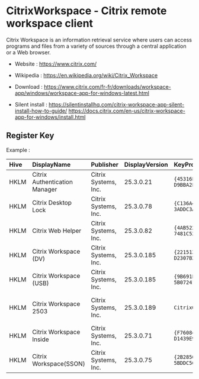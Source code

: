 # CitrixWorkspace - Citrix remote workspace client

Citrix Workspace is an information retrieval service where users can
access programs and files from a variety of sources through a central
application or a Web browser.

* Website : https://www.citrix.com/
* Wikipedia : https://en.wikipedia.org/wiki/Citrix_Workspace

* Download : https://www.citrix.com/fr-fr/downloads/workspace-app/windows/workspace-app-for-windows-latest.html
* Silent install : https://silentinstallhq.com/citrix-workspace-app-silent-install-how-to-guide/
                   https://docs.citrix.com/en-us/citrix-workspace-app-for-windows/install.html


## Register Key

Example :

 | Hive | DisplayName | Publisher | DisplayVersion | KeyProduct | UninstallExe |
 |:---- |:----------- |:--------- |:-------------- |:---------- |:------------ |
 | HKLM | Citrix Authentication Manager | Citrix Systems, Inc. | 25.3.0.21  | `{45316F51-364F-42E8-81F4-D9BBA2FAA187}` | `MsiExec.exe /X{45316F51-364F-42E8-81F4-D9BBA2FAA187}` |
 | HKLM | Citrix Desktop Lock           | Citrix Systems, Inc. | 25.3.0.78  | `{C136A44B-539A-4BE5-9749-3ADDC3A97F68}` | `MsiExec.exe /I{C136A44B-539A-4BE5-9749-3ADDC3A97F68}` |
 | HKLM | Citrix Web Helper             | Citrix Systems, Inc. | 25.3.0.82  | `{4AB5227D-4B35-4984-B1C0-7481C52EF4FA}` | `MsiExec.exe /X{4AB5227D-4B35-4984-B1C0-7481C52EF4FA}` |
 | HKLM | Citrix Workspace (DV)         | Citrix Systems, Inc. | 25.3.0.185 | `{221513D1-79E6-4ACE-8B78-D2307B2B4710}` | `MsiExec.exe /X{221513D1-79E6-4ACE-8B78-D2307B2B4710}` |
 | HKLM | Citrix Workspace (USB)        | Citrix Systems, Inc. | 25.3.0.185 | `{9B691F3E-CAA0-44BB-9882-5B072414D427}` | `MsiExec.exe /I{9B691F3E-CAA0-44BB-9882-5B072414D427}` |
 | HKLM | Citrix Workspace 2503         | Citrix Systems, Inc. | 25.3.0.189 | `CitrixOnlinePluginPackWeb`              | `"C:\Program Files (x86)\Citrix\Citrix Workspace 2503\bootstrapperhelper.exe" /uninstall /cleanup` |
 | HKLM | Citrix Workspace Inside       | Citrix Systems, Inc. | 25.3.0.71  | `{F76084BC-5D1D-4594-BDDD-D1439E9370CB}` | `MsiExec.exe /I{F76084BC-5D1D-4594-BDDD-D1439E9370CB}` |
 | HKLM | Citrix Workspace(SSON)        | Citrix Systems, Inc. | 25.3.0.75  | `{2B28504C-BE92-4C9A-9DE3-5BDDC566D482}` | `MsiExec.exe /I{2B28504C-BE92-4C9A-9DE3-5BDDC566D482}` |
